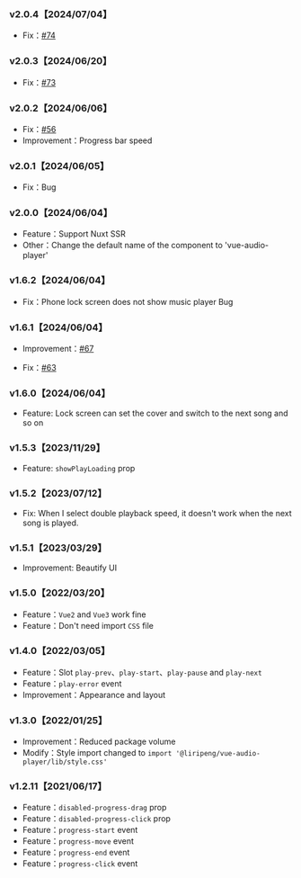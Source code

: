 ### v2.0.4【2024/07/04】

- Fix：<a href="https://github.com/1014156094/vue-audio-player/issues/74" target="_blank">#74</a>

### v2.0.3【2024/06/20】

- Fix：<a href="https://github.com/1014156094/vue-audio-player/issues/73" target="_blank">#73</a>

### v2.0.2【2024/06/06】

- Fix：<a href="https://github.com/1014156094/vue-audio-player/issues/56">#56</a>
- Improvement：Progress bar speed

### v2.0.1【2024/06/05】

- Fix：Bug

### v2.0.0【2024/06/04】

- Feature：Support Nuxt SSR
- Other：Change the default name of the component to 'vue-audio-player'

### v1.6.2【2024/06/04】

- Fix：Phone lock screen does not show music player Bug

### v1.6.1【2024/06/04】

- Improvement：<a href="https://github.com/1014156094/vue-audio-player/issues/67" target="_blank">#67</a>

- Fix：<a href="https://github.com/1014156094/vue-audio-player/issues/63" target="_blank">#63</a>

### v1.6.0【2024/06/04】

- Feature: Lock screen can set the cover and switch to the next song and so on

### v1.5.3【2023/11/29】

- Feature: `showPlayLoading` prop

### v1.5.2【2023/07/12】

- Fix: When I select double playback speed, it doesn't work when the next song is played.

### v1.5.1【2023/03/29】

- Improvement: Beautify UI

### v1.5.0【2022/03/20】

- Feature：`Vue2` and `Vue3` work fine
- Feature：Don't need import `CSS` file

### v1.4.0【2022/03/05】

- Feature：Slot `play-prev`、`play-start`、`play-pause` and `play-next`
- Feature：`play-error` event
- Improvement：Appearance and layout

### v1.3.0【2022/01/25】

- Improvement：Reduced package volume
- Modify：Style import changed to `import '@liripeng/vue-audio-player/lib/style.css'`

### v1.2.11【2021/06/17】

- Feature：`disabled-progress-drag` prop
- Feature：`disabled-progress-click` prop
- Feature：`progress-start` event
- Feature：`progress-move` event
- Feature：`progress-end` event
- Feature：`progress-click` event
